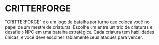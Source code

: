 # CRITTERFORGE
"CRITTERFORGE" é o um jogo de batalha por turno que coloca você no papel de um mestre de criaturas. Escolhe um entre um trio de criaturas e desafie o NPC em uma batalha estratégica. Cada criatura tem habilidades únicas, e você deve escolher sabiamente seus ataques para vencer. 
